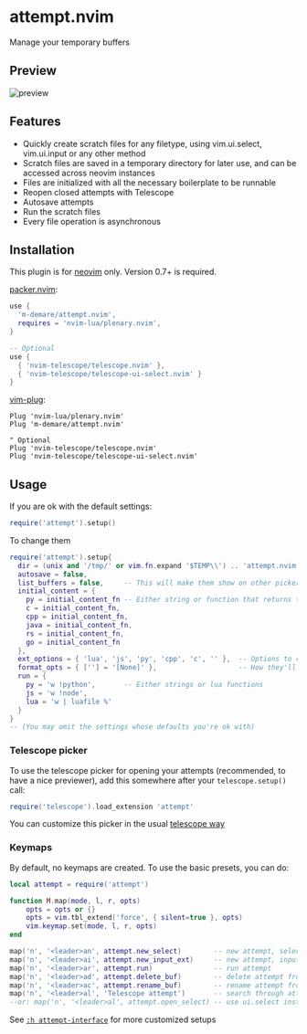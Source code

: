 # attempt.nvim

Manage your temporary buffers

## Preview
![preview](https://user-images.githubusercontent.com/34817965/167322611-cd4d7b8c-e041-4c57-a2ba-9c214c250411.gif)

## Features
- Quickly create scratch files for any filetype, using vim.ui.select, vim.ui.input or
  any other method
- Scratch files are saved in a temporary directory for later use, and can be accessed
  across neovim instances
- Files are initialized with all the necessary boilerplate to be runnable
- Reopen closed attempts with Telescope
- Autosave attempts
- Run the scratch files
- Every file operation is asynchronous

## Installation
This plugin is for [neovim](https://neovim.io/) only. Version 0.7+ is required.

[packer.nvim](https://github.com/wbthomason/packer.nvim):
```lua
use {
  'm-demare/attempt.nvim',
  requires = 'nvim-lua/plenary.nvim',
}

-- Optional
use {
  { 'nvim-telescope/telescope.nvim' },
  { 'nvim-telescope/telescope-ui-select.nvim' }
}
```

[vim-plug](https://github.com/junegunn/vim-plug):
```vim
Plug 'nvim-lua/plenary.nvim'
Plug 'm-demare/attempt.nvim'

" Optional
Plug 'nvim-telescope/telescope.nvim'
Plug 'nvim-telescope/telescope-ui-select.nvim'
```

## Usage

If you are ok with the default settings:
```lua
require('attempt').setup()
```

To change them
```lua
require('attempt').setup{
  dir = (unix and '/tmp/' or vim.fn.expand '$TEMP\\') .. 'attempt.nvim' .. path_separator,
  autosave = false,
  list_buffers = false,     -- This will make them show on other pickers (like :Telescope buffers)
  initial_content = {
    py = initial_content_fn -- Either string or function that returns the initial content
    c = initial_content_fn,
    cpp = initial_content_fn,
    java = initial_content_fn,
    rs = initial_content_fn,
    go = initial_content_fn
  },
  ext_options = { 'lua', 'js', 'py', 'cpp', 'c', '' },  -- Options to choose from
  format_opts = { [''] = '[None]' },                    -- How they'll look
  run = {
    py = 'w !python',       -- Either strings or lua functions
    js = 'w !node',
    lua = 'w | luafile %'
  }
}
-- (You may omit the settings whose defaults you're ok with)
```

### Telescope picker
To use the telescope picker for opening your attempts (recommended, to have a nice
previewer), add this somewhere after your `telescope.setup()` call:
```lua
require('telescope').load_extension 'attempt'
```
You can customize this picker in the usual [telescope
way](https://github.com/nvim-telescope/telescope.nvim#customization)

### Keymaps
By default, no keymaps are created. To use the basic presets, you can do:

```lua
local attempt = require('attempt')

function M.map(mode, l, r, opts)
    opts = opts or {}
    opts = vim.tbl_extend('force', { silent=true }, opts)
    vim.keymap.set(mode, l, r, opts)
end

map('n', '<leader>an', attempt.new_select)        -- new attempt, selecting extension
map('n', '<leader>ai', attempt.new_input_ext)     -- new attempt, inputing extension
map('n', '<leader>ar', attempt.run)               -- run attempt
map('n', '<leader>ad', attempt.delete_buf)        -- delete attempt from current buffer
map('n', '<leader>ac', attempt.rename_buf)        -- rename attempt from current buffer
map('n', '<leader>al', 'Telescope attempt')       -- search through attempts
--or: map('n', '<leader>al', attempt.open_select) -- use ui.select instead of telescope
```

See [`:h
attempt-interface`](https://github.com/m-demare/attempt.nvim/tree/main/doc/attempt.txt)
for more customized setups



